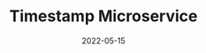---
date: '2022-05-15'
title: 'Timestamp Microservice'
external: 'https://bee-certs-projects.herokuapp.com/timestamp'
tech:
  - React
  - Express
  - CSS
  - HTML
  - JavaScript
  - Node.js
showInProjects: false
---
